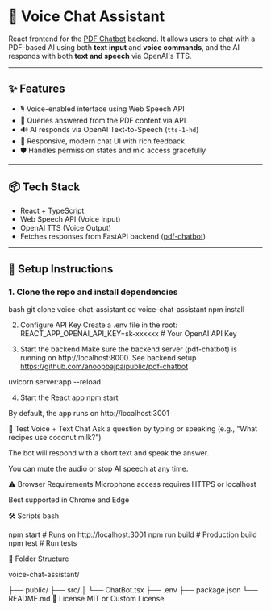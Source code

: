# 🎤 Voice Chat Assistant

React frontend for the [PDF Chatbot](https://github.com/your-org/pdf-chatbot) backend. It allows users to chat with a PDF-based AI using both **text input** and **voice commands**, and the AI responds with both **text and speech** via OpenAI's TTS.

---

## ✨ Features

- 🎙️ Voice-enabled interface using Web Speech API
- 🧠 Queries answered from the PDF content via API
- 🔊 AI responds via OpenAI Text-to-Speech (`tts-1-hd`)
- 📱 Responsive, modern chat UI with rich feedback
- 🛡️ Handles permission states and mic access gracefully

---

## 📦 Tech Stack

- React + TypeScript
- Web Speech API (Voice Input)
- OpenAI TTS (Voice Output)
- Fetches responses from FastAPI backend ([pdf-chatbot](https://github.com/your-org/pdf-chatbot))

---

## 🚀 Setup Instructions

### 1. Clone the repo and install dependencies

bash
git clone <your-frontend-repo-url> voice-chat-assistant
cd voice-chat-assistant
npm install

2. Configure API Key
Create a .env file in the root:
REACT_APP_OPENAI_API_KEY=sk-xxxxxx  # Your OpenAI API Key

3. Start the backend
Make sure the backend server (pdf-chatbot) is running on http://localhost:8000. See backend setup https://github.com/anoopbajpaipublic/pdf-chatbot

uvicorn server:app --reload

4. Start the React app
npm start

By default, the app runs on http://localhost:3001

🧪 Test Voice + Text Chat
Ask a question by typing or speaking (e.g., "What recipes use coconut milk?")

The bot will respond with a short text and speak the answer.

You can mute the audio or stop AI speech at any time.

⚠️ Browser Requirements
Microphone access requires HTTPS or localhost

Best supported in Chrome and Edge

🛠 Scripts
bash

npm start      # Runs on http://localhost:3001
npm run build  # Production build
npm test       # Run tests

📂 Folder Structure  

voice-chat-assistant/

├── public/
├── src/
│   └── ChatBot.tsx
├── .env
├── package.json
└── README.md
📖 License
MIT or Custom License

